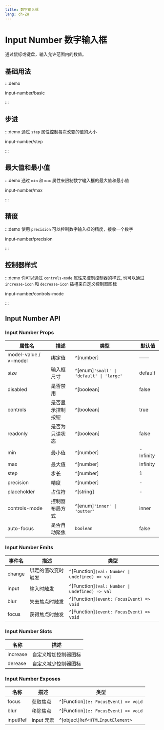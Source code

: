 ```yaml
---
title: 数字输入框
lang: ch-ZH
---
```


# Input Number 数字输入框

通过鼠标或键盘，输入允许范围内的数值。

## 基础用法

:::demo

input-number/basic

:::

## 步进

:::demo 通过 `step` 属性控制每次改变的值的大小

input-number/step

:::

## 最大值和最小值

:::demo 通过 `min` 和 `max` 属性来限制数字输入框的最大值和最小值

input-number/max

:::

## 精度

:::demo 使用 `precision` 可以控制数字输入框的精度，接收一个数字

input-number/precision

:::

## 控制器样式

:::demo 你可以通过 `controls-mode` 属性来控制控制器的样式, 也可以通过 `increase-icon` 和 `decrease-icon` 插槽来自定义控制器图标

input-number/controls-mode

:::

## Input Number API

### Input Number Props

| 属性名                | 描述             | 类型                                     | 默认值    |
| --------------------- | ---------------- | ---------------------------------------- | --------- |
| model-value / v-model | 绑定值           | ^[number]                                | ——        |
| size                  | 输入框尺寸       | ^[enum]`'small' \| 'default' \| 'large'` | default   |
| disabled              | 是否禁用         | ^[boolean]                               | false     |
| controls              | 是否显示控制按钮 | ^[boolean]                               | true      |
| readonly              | 是否为只读状态   | ^[boolean]                               | false     |
| min                   | 最小值           | ^[number]                                | -Infinity |
| max                   | 最大值           | ^[number]                                | Infinity  |
| step                  | 步长             | ^[number]                                | 1         |
| precision             | 精度             | ^[number]                                | -         |
| placeholder           | 占位符           | ^[string]                                | -         |
| controls-mode         | 控制器布局方式   | ^[enum]`'inner' \| 'outter'`             | inner     |
| auto-focus            | 是否自动聚焦     | `boolean`                                | false     |

### Input Number Emits

| 事件名 | 描述               | 类型                                           |
| ------ | ------------------ | ---------------------------------------------- |
| change | 绑定的值改变时触发 | ^[Function]`(val: Number \| undefined) => val` |
| input  | 输入时触发         | ^[Function]`(val: Number \| undefined) => val` |
| blur   | 失去焦点时触发     | ^[Function]`(event: FocusEvent) => void`       |
| focus  | 获得焦点时触发     | ^[Function]`(event: FocusEvent) => void`       |

### Input Number Slots

| 名称     | 描述                 |
| -------- | -------------------- |
| increase | 自定义增加控制器图标 |
| derease  | 自定义减少控制器图标 |

### Input Number Exposes

| 名称     | 描述       | 类型                                 |
| -------- | ---------- | ------------------------------------ |
| focus    | 获取焦点   | ^[Function]`(e: FocusEvent) => void` |
| blur     | 移除焦点   | ^[Function]`(e: FocusEvent) => void` |
| inputRef | input 元素 | ^[object]`Ref<HTMLInputElement>`     |
